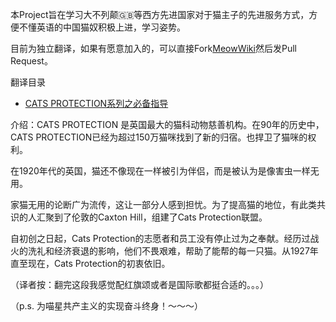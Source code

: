 

本Project旨在学习大不列颠🇬🇧等西方先进国家对于猫主子的先进服务方式，方便不懂英语的中国猫奴积极上进，学习姿势。


目前为独立翻译，如果有愿意加入的，可以直接Fork[MeowWiki](https://github.com/Xyinkl/MeowWiki)然后发Pull Request。

翻译目录

* [CATS PROTECTION系列之必备指导](Cats_Protection_Essential_Guide)

介绍：CATS PROTECTION 是英国最大的猫科动物慈善机构。在90年的历史中，CATS PROTECTION已经为超过150万猫咪找到了新的归宿。也捍卫了猫咪的权利。

在1920年代的英国，猫还不像现在一样被引为伴侣，而是被认为是像害虫一样无用。

家猫无用的论断广为流传，这让一部分人感到担忧。为了提高猫的地位，有此类共识的人汇聚到了伦敦的Caxton Hill，组建了Cats Protection联盟。

自初创之日起，Cats Protection的志愿者和员工没有停止过为之奉献。经历过战火的洗礼和经济衰退的影响，他们不畏艰难，帮助了能帮的每一只猫。从1927年直至现在，Cats Protection的初衷依旧。

（译者按：翻完这段我感觉配红旗颂或者是国际歌都挺合适的。。。）

（p.s. 为喵星共产主义的实现奋斗终身！～～～）
